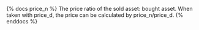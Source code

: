{% docs price_n %}
The price ratio of the sold asset: bought asset. When taken with price_d, the price can be calculated by price_n/price_d.
{% enddocs %}
